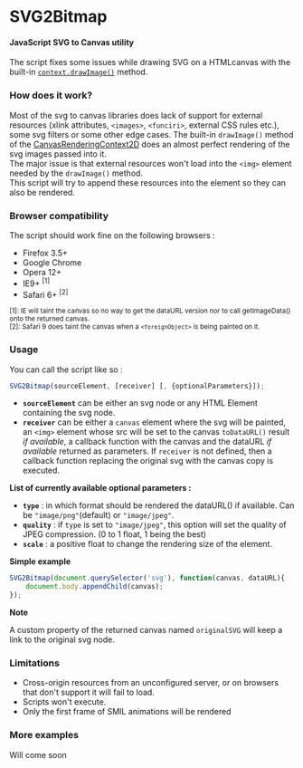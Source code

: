 SVG2Bitmap
===========

#### JavaScript SVG to Canvas utility ####


The script fixes some issues while drawing SVG on a HTMLcanvas with the built-in [`context.drawImage()`](https://developer.mozilla.org/en/docs/Web/API/CanvasRenderingContext2D/drawImage) method.

### How does it work? ###

Most of the svg to canvas libraries does lack of support for external resources (xlink attributes, `<images>`, `<funciri>`, external CSS rules etc.), some svg filters or some other edge cases.
The built-in `drawImage()` method of the [CanvasRenderingContext2D](https://developer.mozilla.org/en-US/docs/Web/API/CanvasRenderingContext2D) does an almost perfect rendering of the svg images passed into it.  
The major issue is that external resources won't load into the `<img>` element needed by the `drawImage()` method.  
This script will try to append these resources into the element so they can also be rendered.

### Browser compatibility ###

The script should work fine on the following browsers :

* Firefox 3.5+
* Google Chrome
* Opera 12+
* IE9+ <sup>[1]</sup>
* Safari 6+ <sup>[2]</sup>

<sub>[1]: IE will taint the canvas so no way to get the dataURL version nor to call getImageData() onto the returned canvas.</sub>  
<sub>[2]: Safari 9 does taint the canvas when a `<foreignObject>` is being painted on it.</sub>

### Usage ###

You can call the script like so :  

```javascript    
SVG2Bitmap(sourceElement, [receiver] [, {optionalParameters}]);
```

* **`sourceElement`** can be either an svg node or any HTML Element containing the svg node.
* **`receiver`** can be either a `canvas` element where the svg will be painted, an `<img>` element whose src will be set to the canvas `toDataURL()` result *if available*, a callback function with the canvas and the dataURL *if available* returned as parameters. If `receiver` is not defined, then a callback function replacing the original svg with the canvas copy is executed.

__List of currently available optional parameters :__

*	**`type`** : in which format should be rendered the dataURL() if available. Can be `"image/png"`(default) or `"image/jpeg"`.
*	**`quality`** : if `type` is set to `"image/jpeg"`, this option will set the quality of JPEG compression. (0 to 1 float, 1 being the best)
*	**`scale`** : a positive float to change the rendering size of the element.

__Simple example__  
```javascript
SVG2Bitmap(document.querySelector('svg'), function(canvas, dataURL){
    document.body.appendChild(canvas);
});
```
__Note__

A custom property of the returned canvas named `originalSVG` will keep a link to the original svg node.

### Limitations ###

* Cross-origin resources from an unconfigured server, or on browsers that don't support it will fail to load.  
* Scripts won't execute.
* Only the first frame of SMIL animations will be rendered



### More examples ###

Will come soon

	